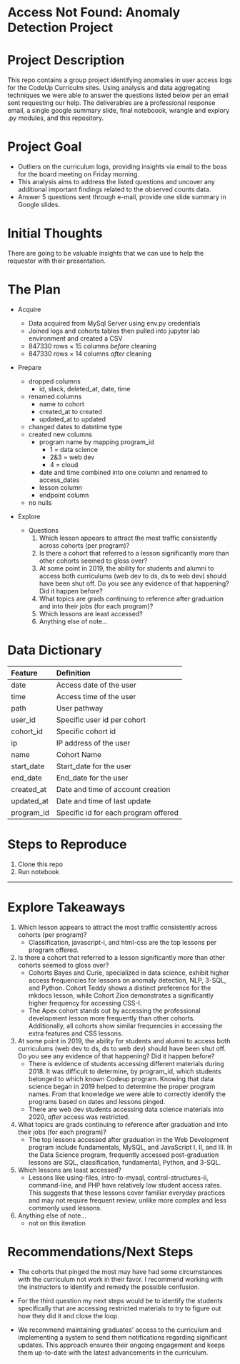 # Access Not Found: Anomaly Detection Project

# Project Description

This repo contains a group project identifying anomalies in user access logs for the CodeUp Curriculm sites. Using analysis and data aggregating techniques we were able to answer the questions listed below per an email sent requesting our help. The deliverables are a professional response email, a single google summary slide, final noteboook, wrangle and explory .py modules, and this repository.

# Project Goal

* Outliers on the curriculum logs, providing insights via email to the boss for the board meeting on Friday morning.
* This analysis aims to address the listed questions and uncover any additional important findings related to the observed counts data.
* Answer 5 questions sent through e-mail, provide one slide summary in Google slides.

# Initial Thoughts

There are going to be valuable insights that we can use to help the requestor with their presentation.

# The Plan

* Acquire
    * Data acquired from MySql Server using env.py credentials
    * Joined logs and cohorts tables then pulled into jupyter lab environment and created a CSV
    * 847330 rows × 15 columns *before* cleaning
    * 847330 rows × 14 columns *after* cleaning

* Prepare
    * dropped columns
        * id, slack, deleted_at, date, time
    * renamed columns
        * name to cohort
        * created_at to created
        * updated_at to updated
    * changed dates to datetime type
    * created new columns
        * program name by mapping program_id
            * 1 = data science
            * 2&3 = web dev
            * 4 = cloud
        * date and time combined into one column and renamed to access_dates
        * lesson column
        * endpoint column
    * no nulls

* Explore
    * Questions
        1. Which lesson appears to attract the most traffic consistently across cohorts (per program)?
        2. Is there a cohort that referred to a lesson significantly more than other cohorts seemed to gloss over?
        3. At some point in 2019, the ability for students and alumni to access both curriculums (web dev to ds, ds to web dev) should have been shut off. Do you see any evidence of that happening? Did it happen before?
        4. What topics are grads continuing to reference after graduation and into their jobs (for each program)?
        5. Which lessons are least accessed?
        6. Anything else of note...

# Data Dictionary  

| Feature | Definition|
|:--------|:-----------|
|date| Access date of the user|
|time| Access time of the user|
|path| User pathway|   
|user_id| Specific user id per cohort|    
|cohort_id| Specific cohort id|   
|ip| IP address of the user|
|name| Cohort Name|   
|start_date| Start_date for the user|
|end_date| End_date for the user|
|created_at| Date and time of account creation|
|updated_at| Date and time of last update|
|program_id| Specific id for each program offered|

# Steps to Reproduce
1. Clone this repo
2. Run notebook

---

# Explore Takeaways

1. Which lesson appears to attract the most traffic consistently across cohorts (per program)?
    * Classification, javascript-i, and html-css are the top lessons per program offered.
2. Is there a cohort that referred to a lesson significantly more than other cohorts seemed to gloss over?
    * Cohorts Bayes and Curie, specialized in data science, exhibit higher access frequencies for lessons on anomaly detection, NLP, 3-SQL, and Python. Cohort Teddy shows a distinct preference for the mkdocs lesson, while Cohort Zion demonstrates a significantly higher frequency for accessing CSS-I.
    * The Apex cohort stands out by accessing the professional development lesson more frequently than other cohorts. Additionally, all cohorts show similar frequencies in accessing the extra features and CSS lessons.
3. At some point in 2019, the ability for students and alumni to access both curriculums (web dev to ds, ds to web dev) should have been shut off. Do you see any evidence of that happening? Did it happen before?
    * There is evidence of students accessing different materials during 2018. It was difficult to determine, by program_id, which students belonged to which known Codeup program. Knowing that data science began in 2019 helped to determine the proper program names. From that knowledge we were able to correctly identify the programs based on dates and lessons pinged.
    * There are web dev students accessing data science materials into 2020, *after* access was restricted.
4. What topics are grads continuing to reference after graduation and into their jobs (for each program)?
    * The top lessons accessed after graduation in the Web Development program include fundamentals, MySQL, and JavaScript I, II, and III. In the Data Science program, frequently accessed post-graduation lessons are SQL, classification, fundamental, Python, and 3-SQL.
5. Which lessons are least accessed?
    * Lessons like using-files, intro-to-mysql, control-structures-ii, command-line, and PHP have relatively low student access rates. This suggests that these lessons cover familiar everyday practices and may not require frequent review, unlike more complex and less commonly used lessons.
6. Anything else of note...
    * not on this iteration
        
# Recommendations/Next Steps

* The cohorts that pinged the most may have had some circumstances with the curriculum not work in their favor. I recommend working with the instructors to identify and remedy the possible confusion.

* For the third question my next steps would be to identify the students specifically that are accessing restricted materials to try to figure out how they did it and close the loop.

* We recommend maintaining graduates' access to the curriculum and implementing a system to send them notifications regarding significant updates. This approach ensures their ongoing engagement and keeps them up-to-date with the latest advancements in the curriculum.